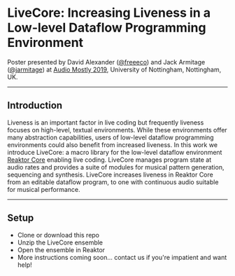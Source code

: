 # LiveCore: Increasing Liveness in a Low-level Dataflow Programming Environment

Poster presented by David Alexander ([@freeeco](https://github.com/freeeco)) and Jack Armitage ([@jarmitage](https://github.com/jarmitage)) at [Audio Mostly 2019](https://audiomostly.com), University of Nottingham, Nottingham, UK.

---

## Introduction

Liveness is an important factor in live coding but frequently liveness focuses on high-level, textual environments.
While these environments offer many abstraction capabilities, users of low-level dataflow programming environments could also benefit from increased liveness.
In this work we introduce LiveCore: a macro library for the low-level dataflow environment [Reaktor Core](https://www.native-instruments.com/fileadmin/ni_media/downloads/manuals/REAKTOR_6_Building_in_Core_English_2015_11.pdf) enabling live coding.
LiveCore manages program state at audio rates and provides a suite of modules for musical pattern generation, sequencing and synthesis.
LiveCore increases liveness in Reaktor Core from an editable dataflow program, to one with continuous audio suitable for musical performance.

---

## Setup

- Clone or download this repo
- Unzip the LiveCore ensemble
- Open the ensemble in Reaktor
- More instructions coming soon... contact us if you're impatient and want help!


